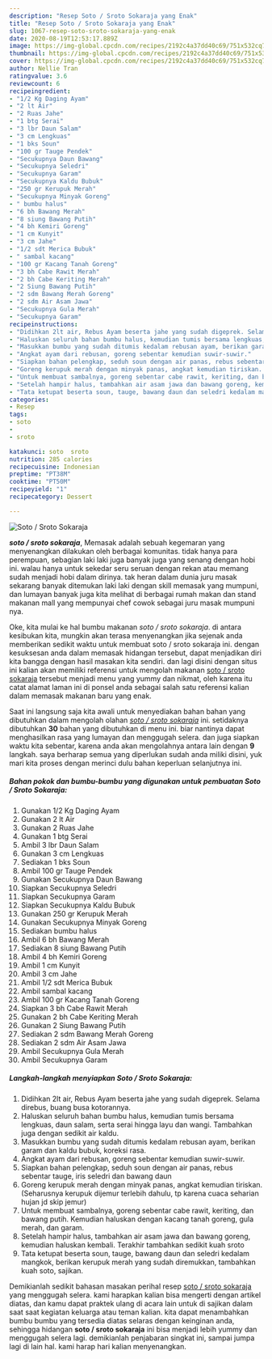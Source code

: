 ```yaml
---
description: "Resep Soto / Sroto Sokaraja yang Enak"
title: "Resep Soto / Sroto Sokaraja yang Enak"
slug: 1067-resep-soto-sroto-sokaraja-yang-enak
date: 2020-08-19T12:53:17.889Z
image: https://img-global.cpcdn.com/recipes/2192c4a37dd40c69/751x532cq70/soto-sroto-sokaraja-foto-resep-utama.jpg
thumbnail: https://img-global.cpcdn.com/recipes/2192c4a37dd40c69/751x532cq70/soto-sroto-sokaraja-foto-resep-utama.jpg
cover: https://img-global.cpcdn.com/recipes/2192c4a37dd40c69/751x532cq70/soto-sroto-sokaraja-foto-resep-utama.jpg
author: Nellie Tran
ratingvalue: 3.6
reviewcount: 6
recipeingredient:
- "1/2 Kg Daging Ayam"
- "2 lt Air"
- "2 Ruas Jahe"
- "1 btg Serai"
- "3 lbr Daun Salam"
- "3 cm Lengkuas"
- "1 bks Soun"
- "100 gr Tauge Pendek"
- "Secukupnya Daun Bawang"
- "Secukupnya Seledri"
- "Secukupnya Garam"
- "Secukupnya Kaldu Bubuk"
- "250 gr Kerupuk Merah"
- "Secukupnya Minyak Goreng"
- " bumbu halus"
- "6 bh Bawang Merah"
- "8 siung Bawang Putih"
- "4 bh Kemiri Goreng"
- "1 cm Kunyit"
- "3 cm Jahe"
- "1/2 sdt Merica Bubuk"
- " sambal kacang"
- "100 gr Kacang Tanah Goreng"
- "3 bh Cabe Rawit Merah"
- "2 bh Cabe Keriting Merah"
- "2 Siung Bawang Putih"
- "2 sdm Bawang Merah Goreng"
- "2 sdm Air Asam Jawa"
- "Secukupnya Gula Merah"
- "Secukupnya Garam"
recipeinstructions:
- "Didihkan 2lt air, Rebus Ayam beserta jahe yang sudah digeprek. Selama direbus, buang busa kotorannya."
- "Haluskan seluruh bahan bumbu halus, kemudian tumis bersama lengkuas, daun salam, serta serai hingga layu dan wangi. Tambahkan juga dengan sedikit air kaldu."
- "Masukkan bumbu yang sudah ditumis kedalam rebusan ayam, berikan garam dan kaldu bubuk, koreksi rasa."
- "Angkat ayam dari rebusan, goreng sebentar kemudian suwir-suwir."
- "Siapkan bahan pelengkap, seduh soun dengan air panas, rebus sebentar tauge, iris seledri dan bawang daun"
- "Goreng kerupuk merah dengan minyak panas, angkat kemudian tiriskan. (Seharusnya kerupuk dijemur terlebih dahulu, tp karena cuaca seharian hujan jd skip jemur)"
- "Untuk membuat sambalnya, goreng sebentar cabe rawit, keriting, dan bawang putih. Kemudian haluskan dengan kacang tanah goreng, gula merah, dan garam."
- "Setelah hampir halus, tambahkan air asam jawa dan bawang goreng, kemudian haluskan kembali. Terakhir tambahkan sedikit kuah sroto"
- "Tata ketupat beserta soun, tauge, bawang daun dan seledri kedalam mangkok, berikan kerupuk merah yang sudah diremukkan, tambahkan kuah soto, sajikan."
categories:
- Resep
tags:
- soto
- 
- sroto

katakunci: soto  sroto 
nutrition: 285 calories
recipecuisine: Indonesian
preptime: "PT38M"
cooktime: "PT50M"
recipeyield: "1"
recipecategory: Dessert

---
```



![Soto / Sroto Sokaraja](https://img-global.cpcdn.com/recipes/2192c4a37dd40c69/751x532cq70/soto-sroto-sokaraja-foto-resep-utama.jpg)

<b><i>soto / sroto sokaraja</i></b>, Memasak adalah sebuah kegemaran yang menyenangkan dilakukan oleh berbagai komunitas. tidak hanya para perempuan, sebagian laki laki juga banyak juga yang senang dengan hobi ini. walau hanya untuk sekedar seru seruan dengan rekan atau memang sudah menjadi hobi dalam dirinya. tak heran dalam dunia juru masak sekarang banyak ditemukan laki laki dengan skill memasak yang mumpuni, dan lumayan banyak juga kita melihat di berbagai rumah makan dan stand makanan mall yang mempunyai chef cowok sebagai juru masak mumpuni nya.



Oke, kita mulai ke hal bumbu makanan <i>soto / sroto sokaraja</i>. di antara kesibukan kita, mungkin akan terasa menyenangkan jika sejenak anda memberikan sedikit waktu untuk membuat soto / sroto sokaraja ini. dengan kesuksesan anda dalam memasak hidangan tersebut, dapat menjadikan diri kita bangga dengan hasil masakan kita sendiri. dan lagi disini dengan situs ini kalian akan memiliki referensi untuk mengolah makanan <u>soto / sroto sokaraja</u> tersebut menjadi menu yang yummy dan nikmat, oleh karena itu catat alamat laman ini di ponsel anda sebagai salah satu referensi kalian dalam memasak makanan baru yang enak.


Saat ini langsung saja kita awali untuk menyediakan bahan bahan yang dibutuhkan dalam mengolah olahan <u><i>soto / sroto sokaraja</i></u> ini. setidaknya dibutuhkan <b>30</b> bahan yang dibutuhkan di menu ini. biar nantinya dapat menghasilkan rasa yang lumayan dan menggugah selera. dan juga siapkan waktu kita sebentar, karena anda akan mengolahnya antara lain dengan <b>9</b> langkah. saya berharap semua yang diperlukan sudah anda miliki disini, yuk mari kita proses dengan merinci dulu bahan keperluan selanjutnya ini.

<!--inarticleads1-->

##### Bahan pokok dan bumbu-bumbu yang digunakan untuk pembuatan Soto / Sroto Sokaraja:

1. Gunakan 1/2 Kg Daging Ayam
1. Gunakan 2 lt Air
1. Gunakan 2 Ruas Jahe
1. Gunakan 1 btg Serai
1. Ambil 3 lbr Daun Salam
1. Gunakan 3 cm Lengkuas
1. Sediakan 1 bks Soun
1. Ambil 100 gr Tauge Pendek
1. Gunakan Secukupnya Daun Bawang
1. Siapkan Secukupnya Seledri
1. Siapkan Secukupnya Garam
1. Siapkan Secukupnya Kaldu Bubuk
1. Gunakan 250 gr Kerupuk Merah
1. Gunakan Secukupnya Minyak Goreng
1. Sediakan  bumbu halus
1. Ambil 6 bh Bawang Merah
1. Sediakan 8 siung Bawang Putih
1. Ambil 4 bh Kemiri Goreng
1. Ambil 1 cm Kunyit
1. Ambil 3 cm Jahe
1. Ambil 1/2 sdt Merica Bubuk
1. Ambil  sambal kacang
1. Ambil 100 gr Kacang Tanah Goreng
1. Siapkan 3 bh Cabe Rawit Merah
1. Gunakan 2 bh Cabe Keriting Merah
1. Gunakan 2 Siung Bawang Putih
1. Sediakan 2 sdm Bawang Merah Goreng
1. Sediakan 2 sdm Air Asam Jawa
1. Ambil Secukupnya Gula Merah
1. Ambil Secukupnya Garam




<!--inarticleads2-->

##### Langkah-langkah menyiapkan Soto / Sroto Sokaraja:

1. Didihkan 2lt air, Rebus Ayam beserta jahe yang sudah digeprek. Selama direbus, buang busa kotorannya.
1. Haluskan seluruh bahan bumbu halus, kemudian tumis bersama lengkuas, daun salam, serta serai hingga layu dan wangi. Tambahkan juga dengan sedikit air kaldu.
1. Masukkan bumbu yang sudah ditumis kedalam rebusan ayam, berikan garam dan kaldu bubuk, koreksi rasa.
1. Angkat ayam dari rebusan, goreng sebentar kemudian suwir-suwir.
1. Siapkan bahan pelengkap, seduh soun dengan air panas, rebus sebentar tauge, iris seledri dan bawang daun
1. Goreng kerupuk merah dengan minyak panas, angkat kemudian tiriskan. (Seharusnya kerupuk dijemur terlebih dahulu, tp karena cuaca seharian hujan jd skip jemur)
1. Untuk membuat sambalnya, goreng sebentar cabe rawit, keriting, dan bawang putih. Kemudian haluskan dengan kacang tanah goreng, gula merah, dan garam.
1. Setelah hampir halus, tambahkan air asam jawa dan bawang goreng, kemudian haluskan kembali. Terakhir tambahkan sedikit kuah sroto
1. Tata ketupat beserta soun, tauge, bawang daun dan seledri kedalam mangkok, berikan kerupuk merah yang sudah diremukkan, tambahkan kuah soto, sajikan.




Demikianlah sedikit bahasan masakan perihal resep <u>soto / sroto sokaraja</u> yang menggugah selera. kami harapkan kalian bisa mengerti dengan artikel diatas, dan kamu dapat praktek ulang di acara lain untuk di sajikan dalam saat saat kegiatan keluarga atau teman kalian. kita dapat menambahkan bumbu bumbu yang tersedia diatas selaras dengan keinginan anda, sehingga hidangan <b>soto / sroto sokaraja</b> ini bisa menjadi lebih yummy dan menggugah selera lagi. demikianlah penjabaran singkat ini, sampai jumpa lagi di lain hal. kami harap hari kalian menyenangkan.
